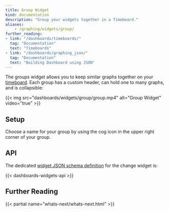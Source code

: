 ```yaml
---
title: Group Widget
kind: documentation
description: "Group your widgets together in a Timeboard."
aliases:
    - /graphing/widgets/group/
further_reading:
- link: "/dashboards/timeboards/"
  tag: "Documentation"
  text: "Timeboards"
- link: "/dashboards/graphing_json/"
  tag: "Documentation"
  text: "Building Dashboard using JSON"
---
```


The groups widget allows you to keep similar graphs together on your [timeboard][1]. Each group has a custom header, can hold one to many graphs, and is collapsible:

{{< img src="dashboards/widgets/group/group.mp4" alt="Group Widget" video="true"  >}}

## Setup

Choose a name for your group by using the cog icon in the upper right corner of your group.

## API

The dedicated [widget JSON schema definition][2] for the change widget is:

{{< dashboards-widgets-api >}}

## Further Reading

{{< partial name="whats-next/whats-next.html" >}}

[1]: /dashboards/timeboard/
[2]: /dashboards/graphing_json/widget_json/
